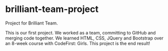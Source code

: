 # brilliant-team-project
Project for Brilliant Team.

This is our first project. We worked as a team, committing to GitHub and merging code together. We learned HTML, CSS, JQuery and Bootstrap over an 8-week course with CodeFirst: Girls. This project is the end result!
